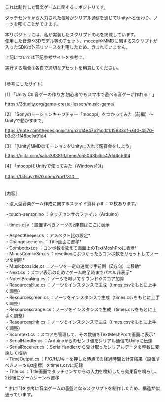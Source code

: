 これは制作した音楽ゲームに関するリポジトリです。

タッチセンサから入力された信号がシリアル通信を通じてUnityへと伝わり、ノーツを叩くことができます。

本リポジトリには、私が実装したスクリプトのみを掲載しています。  
使用した音源や3Dモデル等のアセット、mocopiやMMDに関するスクリプトが入ったSDKは外部リソースを利用したため、含まれていません。 

上記については下記参考サイトを参考に。

実行する場合は各自で適切なアセットを用意してください。<br><br>

[参考にしたサイト]

[1] 「Unity C# 音ゲーの作り方 初心者でもスマホで遊べる音ゲーが作れる！」

https://3dunity.org/game-create-lesson/music-game/

[2] 「Sonyのモーションキャプチャー「mocopi」をつかってみた（前編）〜Unityで動かすまで」

https://note.com/thedesignium/n/n2c14e47b2acd#b15633df-d6f0-4570-b3e3-1f48be0a91d4

[3] 「[Unity]MMDのモーションをUnityに入れて鑑賞会をしよう」

https://qiita.com/saba383810/items/c55043bdbc47dd4cb6f4

[4] 「mocopiをUnityで使ってみた（Windows10)」

https://tatsuya1970.com/?p=17310　<br><br><br>
[内容]

・没入型音楽ゲーム作成に関するスライド資料.pdf ：12枚あります。

・touch-sensor.ino  ：タッチセンサのファイル（Arduino）

・times.csv         ：設置すべきノーツのz座標はここに表示

・AspectKeeper.cs   ：アスペクト比の設定*<br>
・Changescene.cs    ：Title画面に遷移*<br>
・Combotext.cs      ：コンボ数を数えて画面上のTextMeshProに表示*<br>
・MinusComboSm.cs   ：resetboxにぶつかったらコンボ数をリセットしてノーツを削除*<br>
・Musicboxslide.cs  ：ノーツを一定の速度で手前側（Z方向）に移動*<br>
・Next.cs           ：スコア表示のためにゲーム終了時までパネル非表示*<br>
・NotesBreaking.cs  ：ノーツを叩いてサウンドやスコア加算<br>
・Resourcesblue.cs  ：ノーツをインスタンスで生成（times.csvをもとに上手く調整）<br>
・Resourcesgreen.cs ：ノーツをインスタンスで生成（times.csvをもとに上手く調整）<br>
・Resourcesorange.cs：ノーツをインスタンスで生成（times.csvをもとに上手く調整）<br>
・Resourcespink.cs  ：ノーツをインスタンスで生成（times.csvをもとに上手く調整）<br>
・Scoretext.cs      ：スコアを管理して、その数値をTextMeshProで画面に表示*<br>
・SerialHandler.cs  ：Arduinoからのセンサ値をシリアル通信でUnityに伝達<br>
・SerialReceiver.cs ：SerialHandlerから受け取ったシリアルデータを整数に変換して格納<br>
・TimeOutput.cs     ：F/G/H/Jキーを押した時点での経過時間と計算結果（設置すべきノーツのz座標）をtimes.csvに記録<br>
・Title.cs          ：Title画面でタッチセンサからの入力を検知したら効果音を鳴らし、2秒後にゲームシーンへ遷移<br>

\* 主に[1]を参考に音楽ゲームの基盤となるスクリプトを制作したため、構造が似通っています。
